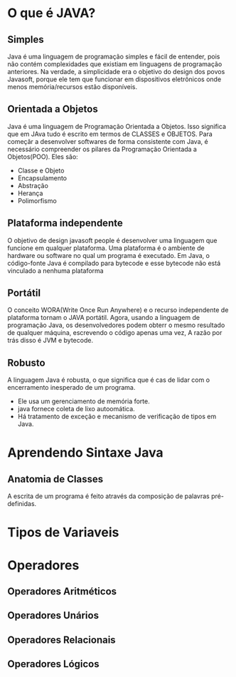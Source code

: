 # O que é JAVA?

## Simples
Java é uma linguagem de programação simples e fácil de entender, pois não contém complexidades que existiam em linguagens de programação anteriores. Na verdade, a simplicidade era o objetivo do design dos povos Javasoft, porque ele tem que funcionar em dispositivos eletrônicos onde menos memória/recursos estão disponíveis.

## Orientada a Objetos
Java é uma linguagem de Programação Orientada a Objetos. Isso significa que em JAva tudo é escrito em termos de CLASSES e OBJETOS.
Para começãr a desenvolver softwares de forma consistente com Java, é necessário compreender os pilares da Programação Orientada a Objetos(POO). Eles são:

 - Classe e Objeto
 - Encapsulamento
 - Abstração
 - Herança
 - Polimorfismo

## Plataforma independente
O objetivo de design javasoft people é desenvolver uma linguagem que funcione em qualquer plataforma. Uma plataforma é o ambiente de hardware ou software no qual um programa é executado.
Em Java, o código-fonte Java é compilado para bytecode e esse bytecode não está vinculado a nenhuma plataforma

## Portátil
O conceito WORA(Write Once Run Anywhere) e o recurso independente de plataforma tornam o JAVA portátil. Agora, usando a linguagem de programação Java, os desenvolvedores podem obterr o mesmo resultado de qualquer máquina, escrevendo o código apenas uma vez, A razão por trás disso é JVM e bytecode.

## Robusto
A linguagem Java é robusta, o que significa que é cas de lidar com o encerramento inesperado de um programa.
 - Ele usa um gerenciamento de memória forte.
 - java fornece coleta de lixo autoomática.
 - Há tratamento de exceção e mecanismo de verificação de tipos em Java.

 # Aprendendo Sintaxe Java
 
 ## Anatomia de Classes

 A escrita de um programa é feito através da composição de palavras pré-definidas.

 # Tipos de Variaveis

 # Operadores

 ## Operadores Aritméticos

 ## Operadores Unários

 ## Operadores Relacionais

 ## Operadores Lógicos

